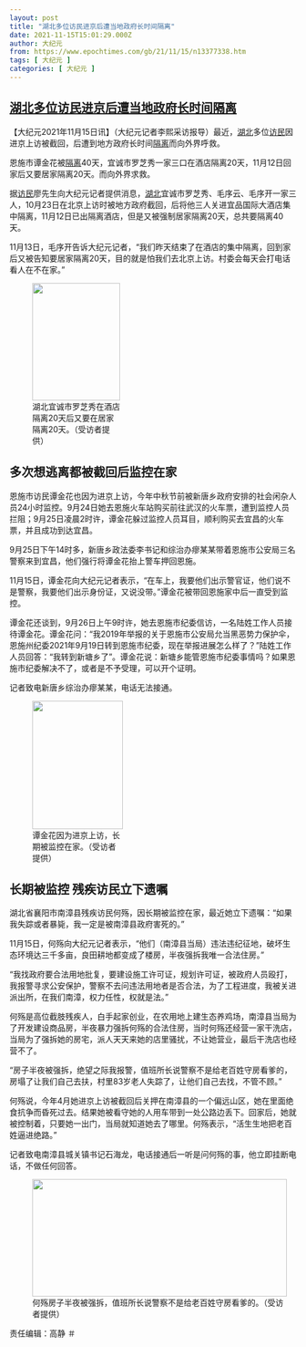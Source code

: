```yaml
---
layout: post
title: "湖北多位访民进京后遭当地政府长时间隔离"
date: 2021-11-15T15:01:29.000Z
author: 大纪元
from: https://www.epochtimes.com/gb/21/11/15/n13377338.htm
tags: [ 大纪元 ]
categories: [ 大纪元 ]
---
```

<!--1636988489000-->
[湖北多位访民进京后遭当地政府长时间隔离](https://www.epochtimes.com/gb/21/11/15/n13377338.htm)
------

<div>
<p>【大纪元2021年11月15日讯】（大纪元记者李熙采访报导）最近，<a href="https://www.epochtimes.com/gb/tag/%E6%B9%96%E5%8C%97.html">湖北</a>多位<a href="https://www.epochtimes.com/gb/tag/%E8%AE%BF%E6%B0%91.html">访民</a>因进京上访被截回，后遭到地方政府长时间<a href="https://www.epochtimes.com/gb/tag/%E9%9A%94%E7%A6%BB.html">隔离</a>而向外界呼救。</p><p>恩施市谭金花被<a href="https://www.epochtimes.com/gb/tag/%E9%9A%94%E7%A6%BB.html">隔离</a>40天，宜诚市罗芝秀一家三口在酒店隔离20天，11月12日回家后又要居家隔离20天。而向外界求救。</p><p>据<a href="https://www.epochtimes.com/gb/tag/%E8%AE%BF%E6%B0%91.html">访民</a>廖先生向大纪元记者提供消息，<a href="https://www.epochtimes.com/gb/tag/%E6%B9%96%E5%8C%97.html">湖北</a>宜诚市罗芝秀、毛序云、毛序开一家三人，10月23日在北京上访时被地方政府截回，后将他三人关进宜品国际大酒店集中隔离，11月12日已出隔离酒店，但是又被强制居家隔离20天，总共要隔离40天。</p><p>11月13日，毛序开告诉大纪元记者，“我们昨天结束了在酒店的集中隔离，回到家后又被告知要居家隔离20天，目的就是怕我们去北京上访。村委会每天会打电话看人在不在家。”</p><figure id="attachment_13377378" aria-describedby="caption-attachment-13377378" style="width: 154px" class="wp-caption aligncenter"><a target="_blank" href="https://i.epochtimes.com/assets/uploads/2021/11/id13377378-250736149_310637810560835_2652369864788485421_n-1.jpg"><img class="size-full wp-image-13377378" src="https://i.epochtimes.com/assets/uploads/2021/11/id13377378-250736149_310637810560835_2652369864788485421_n-1.jpg" alt="" width="154" height="206" /></a><figcaption id="caption-attachment-13377378" class="wp-caption-text">湖北宜诚市罗芝秀在酒店隔离20天后又要在居家隔离20天。（受访者提供）</figcaption></figure><h2>多次想逃离都被截回后监控在家</h2><p>恩施市访民谭金花也因为进京上访，今年中秋节前被新唐乡政府安排的社会闲杂人员24小时监控。9月24日她去恩施火车站购买前往武汉的火车票，遭到监控人员拦阻；9月25日凌晨2时许，谭金花躲过监控人员耳目，顺利购买去宜昌的火车票，并且成功到达宜昌。</p><p>9月25日下午14时多，新唐乡政法委李书记和综治办瘳某某带着恩施市公安局三名警察来到宜昌，他们强行将谭金花抬上警车押回恩施。</p><p>11月15日，谭金花向大纪元记者表示，“在车上，我要他们出示警官证，他们说不是警察，我要他们出示身份证，又说没带。”谭金花被带回恩施家中后一直受到监控。</p><p>谭金花还谈到，9月26日上午9时许，她去恩施市纪委信访，一名陆姓工作人员接待谭金花。谭金花问：“我2019年举报的关于恩施市公安局允当黑恶势力保护伞，恩施州纪委2021年9月19日转到恩施市纪委，现在举报进展怎么样了？”陆姓工作人员回答：“我转到新塘乡了”。谭金花说：新塘乡能管恩施市纪委事情吗？如果恩施市纪委解决不了，或者是不予受理，可以开个证明。</p><p>记者致电新唐乡综治办瘳某某，电话无法接通。</p><figure id="attachment_13377383" aria-describedby="caption-attachment-13377383" style="width: 159px" class="wp-caption aligncenter"><a target="_blank" href="https://i.epochtimes.com/assets/uploads/2021/11/id13377383-250170447_256401726456870_5793224457763178249_n.jpg"><img class="size-full wp-image-13377383" src="https://i.epochtimes.com/assets/uploads/2021/11/id13377383-250170447_256401726456870_5793224457763178249_n.jpg" alt="" width="159" height="225" /></a><figcaption id="caption-attachment-13377383" class="wp-caption-text">谭金花因为进京上访，长期被监控在家。（受访者提供）</figcaption></figure><h2>长期被监控 残疾访民立下遗嘱</h2><p>湖北省襄阳市南漳县残疾访民何殇，因长期被监控在家，最近她立下遗嘱：“如果我失踪或者暴毙，我一定是被南漳县政府害死的。”</p><p>11月15日，何殇向大纪元记者表示，“他们（南漳县当局）违法违纪征地，破坏生态环境达三千多亩，良田耕地都变成了楼房，半夜强拆我唯一合法住房。”</p><p>“我找政府要合法用地批复，要建设施工许可证，规划许可证，被政府人员殴打，我报警寻求公安保护，警察不去问违法用地者是否合法，为了工程进度，我被关进派出所，在我们南漳，权力任性，权就是法。”</p><p>何殇是高位截肢残疾人，白手起家创业，在农用地上建生态养鸡场，南漳县当局为了开发建设商品房，半夜暴力强拆何殇的合法住房，当时何殇还经营一家干洗店，当局为了强拆她的房宅，派人天天来她的店里骚扰，不让她营业，最后干洗店也经营不了。</p><p>“房子半夜被强拆，绝望之际我报警，值班所长说警察不是给老百姓守房看爹的，房塌了让我们自己去扶，村里83岁老人失踪了，让他们自己去找，不管不顾。”</p><p>何殇说，今年4月她进京上访被截回后关押在南漳县的一个偏远山区，她在里面绝食抗争而昏死过去。结果她被看守她的人用车带到一处公路边丢下。回家后，她就被控制着，只要她一出门，当局就知道她去了哪里。何殇表示，“活生生地把老百姓逼进绝路。”</p><p>记者致电南漳县城关镇书记石海龙，电话接通后一听是问何殇的事，他立即挂断电话，不做任何回答。</p><figure id="attachment_13377369" aria-describedby="caption-attachment-13377369" style="width: 447px" class="wp-caption aligncenter"><a target="_blank" href="https://i.epochtimes.com/assets/uploads/2021/11/id13377369-248925492_152661200371548_5490643241817107665_n.jpg"><img class="size-full wp-image-13377369" src="https://i.epochtimes.com/assets/uploads/2021/11/id13377369-248925492_152661200371548_5490643241817107665_n.jpg" alt="" width="447" height="206" /></a><figcaption id="caption-attachment-13377369" class="wp-caption-text">何殇房子半夜被强拆，值班所长说警察不是给老百姓守房看爹的。（受访者提供）</figcaption></figure><p>责任编辑：高静 ＃</p>
</div>
